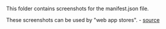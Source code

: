 This folder contains screenshots for the manifest.json file.

These screenshots can be used by "web app stores". - [source](https://developer.mozilla.org/en-US/docs/Web/Manifest/screenshots)
